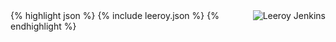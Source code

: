 <img src="https://art.hearthstonejson.com/v1/render/latest/enUS/256x/EX1_116.png" style="float: right;" alt="Leeroy Jenkins"/>
{% highlight json %}
{% include leeroy.json %}
{% endhighlight %}
